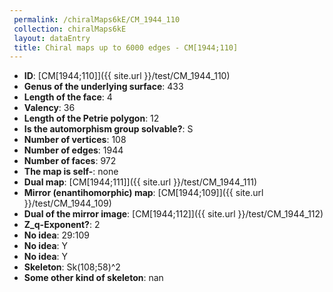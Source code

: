 ```yaml
--- 
 permalink: /chiralMaps6kE/CM_1944_110 
 collection: chiralMaps6kE
 layout: dataEntry
 title: Chiral maps up to 6000 edges - CM[1944;110]
---
```


- **ID**: [CM[1944;110]]({{ site.url }}/test/CM_1944_110)
- **Genus of the underlying surface**: 433
- **Length of the face**: 4
- **Valency**: 36
- **Length of the Petrie polygon**: 12
- **Is the automorphism group solvable?**: S
- **Number of vertices**: 108
- **Number of edges**: 1944
- **Number of faces**: 972
- **The map is self-**: none
- **Dual map**: [CM[1944;111]]({{ site.url }}/test/CM_1944_111)
- **Mirror (enantihomorphic) map**: [CM[1944;109]]({{ site.url }}/test/CM_1944_109)
- **Dual of the mirror image**: [CM[1944;112]]({{ site.url }}/test/CM_1944_112)
- **Z_q-Exponent?**: 2
- **No idea**:  29:109
- **No idea**: Y
- **No idea**: Y
- **Skeleton**: Sk(108;58)^2
- **Some other kind of skeleton**: nan
